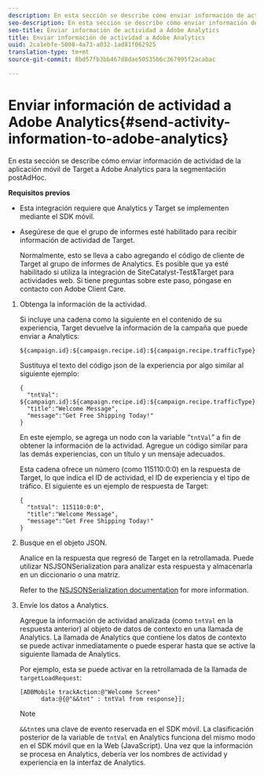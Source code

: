 ```yaml
---
description: En esta sección se describe cómo enviar información de actividad de la aplicación móvil de Target a Adobe Analytics para la segmentación postAdHoc.
seo-description: En esta sección se describe cómo enviar información de actividad de la aplicación móvil de Target a Adobe Analytics para la segmentación postAdHoc.
seo-title: Enviar información de actividad a Adobe Analytics
title: Enviar información de actividad a Adobe Analytics
uuid: 2ca1ebfe-5008-4a73-a032-1ad81f062925
translation-type: tm+mt
source-git-commit: 8bd57fb3bb467d8dae50535b6c367995f2acabac

---
```



# Enviar información de actividad a Adobe Analytics{#send-activity-information-to-adobe-analytics}

En esta sección se describe cómo enviar información de actividad de la aplicación móvil de Target a Adobe Analytics para la segmentación postAdHoc.

**Requisitos previos**

* Esta integración requiere que Analytics y Target se implementen mediante el SDK móvil.
* Asegúrese de que el grupo de informes esté habilitado para recibir información de actividad de Target.

   Normalmente, esto se lleva a cabo agregando el código de cliente de Target al grupo de informes de Analytics. Es posible que ya esté habilitado si utiliza la integración de SiteCatalyst-Test&amp;Target para actividades web. Si tiene preguntas sobre este paso, póngase en contacto con Adobe Client Care.

1. Obtenga la información de la actividad.

   Si incluye una cadena como la siguiente en el contenido de su experiencia, Target devuelve la información de la campaña que puede enviar a Analytics:

   ```
   ${campaign.id}:${campaign.recipe.id}:${campaign.recipe.trafficType}
   ```

   Sustituya el texto del código json de la experiencia por algo similar al siguiente ejemplo:

   ```
   { 
     "tntVal": ${campaign.id}:${campaign.recipe.id}:${campaign.recipe.trafficType}", 
     "title":"Welcome Message", 
     "message":"Get Free Shipping Today!" 
   }
   ```

   En este ejemplo, se agrega un nodo con la variable “`tntVal`” a fin de obtener la información de la actividad. Agregue un código similar para las demás experiencias, con un título y un mensaje adecuados.

   Esta cadena ofrece un número (como 115110:0:0) en la respuesta de Target, lo que indica el ID de actividad, el ID de experiencia y el tipo de tráfico. El siguiente es un ejemplo de respuesta de Target:

   ```
   { 
     "tntVal": 115110:0:0", 
     "title":"Welcome Message", 
     "message":"Get Free Shipping Today!" 
   }
   ```

1. Busque en el objeto JSON.

   Analice en la respuesta que regresó de Target en la retrollamada. Puede utilizar NSJSONSerialization para analizar esta respuesta y almacenarla en un diccionario o una matriz.

   Refer to the [NSJSONSerialization documentation](https://developer.apple.com/library/ios/documentation/Foundation/Reference/NSJSONSerialization_Class/#//apple_ref/occ/clm/NSJSONSerialization/JSONObjectWithData:options:error) for more information.
1. Envíe los datos a Analytics.

   Agregue la información de actividad analizada (como `tntVal` en la respuesta anterior) al objeto de datos de contexto en una llamada de Analytics. La llamada de Analytics que contiene los datos de contexto se puede activar inmediatamente o puede esperar hasta que se active la siguiente llamada de Analytics.

   Por ejemplo, esta se puede activar en la retrollamada de la llamada de `targetLoadRequest`:

   ```
   [ADBMobile trackAction:@"Welcome Screen"  
         data:@{@"&&tnt" : tntVal from response}];
   ```

   >[!NOTE]
   >
   >`&&tnt`es una clave de evento reservada en el SDK móvil. La clasificación posterior de la variable de `tntVal` en Analytics funciona del mismo modo en el SDK móvil que en la Web (JavaScript). Una vez que la información se procesa en Analytics, debería ver los nombres de actividad y experiencia en la interfaz de Analytics.

